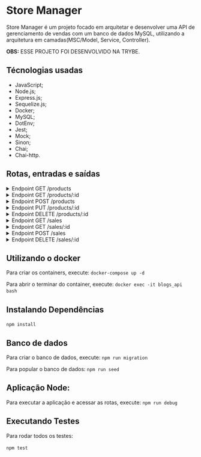 # Store Manager

Store Manager é um projeto focado em arquitetar e desenvolver uma API de gerenciamento de vendas com um banco de dados MySQL, utilizando a arquitetura em camadas(MSC/Model, Service, Controller).

<strong>OBS:</strong> ESSE PROJETO FOI DESENVOLVIDO NA TRYBE.

## Técnologias usadas
* JavaScript;
* Node.js;
* Express.js;
* Sequelize.js;
* Docker;
* MySQL;
* DotEnv;
* Jest;
* Mock;
* Sinon;
* Chai;
* Chai-http.

## Rotas, entradas e saídas

<details>
<summary>Endpoint GET /products</summary><br />
Utilizado para retornar as informações de todos os produtos que contém no banco de dados.

##### Exemplo de entrada:
<img alt="imagem-exemplo-entrada-correta-get-products" src="/images-readme/get-products-exemplo-entrada.png">

##### Exemplo de saída:
<img alt="imagem-exemplo-saida-correta-get-products" src="/images-readme/get-products-exemplo-saida.png">

</details>

<details>
<summary>Endpoint GET /products/:id</summary><br />
Utilizado para retornar as informações do produto com o id correspondente que contém no banco de dados.

##### Exemplo de entrada:
<img alt="imagem-exemplo-entrada-correta-get-products-id" src="/images-readme/get-products-id-exemplo-entrada.png">

##### Exemplo de saída:
<img alt="imagem-exemplo-saida-correta-get-products-id" src="/images-readme/get-products-id-exemplo-saida.png">

#### Mensagens de erro
Existe apenas uma mensagem de erro que seria quando o id não corresponde a nenhum produto.

##### Caso não exista produto com aquele id no banco de dados, o retorno será:
```
{
  "message": "Product not found"
}
```

</details>

<details>
<summary>Endpoint POST /products</summary><br />
Utilizado para criar e adicionar um novo produto no banco de dados. O banco de dados exige que o usuário insira somente um nome com, no mínimo, 5 caracters.

##### Informações necessárias:

* <strong>name:</strong> É o nome do produto. Deve ser enviado como string e o mínimo de caracters é 5. É obrigatório.

##### Exemplo de entrada:
<img alt="imagem-exemplo-entrada-correta-post-products" src="/images-readme/post-products-exemplo-entrada.png">

##### Exemplo de saída:
<img alt="imagem-exemplo-saída-correta-post-products" src="/images-readme/post-products-exemplo-saida.png">

#### Mensagens de erro
Existem dois cenários onde a saída acima pode não ser retornada: caso não seja enviado um nome e caso o nome não tenha, pelo menos, 5 caracters.

##### Retorno para caso falte o nome:
```
{
  "message": "\"name\" is required"
}
```

##### Retorno para caso name tenha menos de 5 caracters:
```
{
  "message": "\"name\" length must be at least 5 characters long"
}
```

</details>

<details>
<summary>Endpoint PUT /products/:id</summary><br />
Utilizado para atualizar o nome do produto com o id correspondente. Para isso, é necessário que o usuário insira somente um nome com, no mínimo, 5 caracters.

##### Informações necessárias:

* <strong>name:</strong> É o nome do produto. Deve ser enviado como string e o mínimo de caracters é 5. É obrigatório.

##### Exemplo de entrada:
<img alt="imagem-exemplo-entrada-correta-put-products-id" src="/images-readme/put-products-id-exemplo-entrada.png">

##### Exemplo de saída:
<img alt="imagem-exemplo-saída-correta-put-products-id" src="/images-readme/put-products-id-exemplo-saida.png">

#### Mensagens de erro
Existem dois cenários onde a saída acima pode não ser retornada: caso não seja enviado um nome e caso o nome não tenha, pelo menos, 5 caracters.

##### Retorno para caso falte o nome:
```
{
  "message": "\"name\" is required"
}
```

##### Retorno para caso name tenha menos de 5 caracters:
```
{
  "message": "\"name\" length must be at least 5 characters long"
}
```

</details>

<details>
<summary>Endpoint DELETE /products/:id</summary><br />
Utilizado para deletar o produto com o id correspondente.

##### Exemplo de entrada:
<img alt="imagem-exemplo-entrada-correta-delete-products-id" src="/images-readme/delete-products-id-exemplo-entrada.png">

##### Exemplo de saída:
<img alt="imagem-exemplo-saída-correta-delete-products-id" src="/images-readme/delete-products-id-exemplo-saida.png">

#### Mensagens de erro
Existe apenas uma mensagem de erro que seria quando o id não corresponde a nenhum produto.

##### Caso não exista produto com aquele id no banco de dados, o retorno será:
```
{
  "message": "Product not found"
}
```

</details>

<details>
<summary>Endpoint GET /sales</summary><br />
Utilizado para retornar as informações de todas as compras.

##### Exemplo de entrada:
<img alt="imagem-exemplo-entrada-correta-get-sales" src="/images-readme/get-sales-exemplo-entrada.png">

##### Exemplo de saída:
<img alt="imagem-exemplo-saida-correta-get-sales" src="/images-readme/get-sales-exemplo-saida.png">

</details>

<details>
<summary>Endpoint GET /sales/:id</summary><br />
Utilizado para retornar as informações da compra com o id correspondente que contém no banco de dados.

##### Exemplo de entrada:
<img alt="imagem-exemplo-entrada-correta-get-sales-id" src="/images-readme/get-sales-id-exemplo-entrada.png">

##### Exemplo de saída:
<img alt="imagem-exemplo-saida-correta-get-sales-id" src="/images-readme/get-sales-id-exemplo-saida.png">

#### Mensagens de erro
Existe apenas uma mensagem de erro que seria quando o id não corresponde a nenhuma compra.

##### Caso não exista a compra com aquele id no banco de dados, o retorno será:
```
{
  "message": "Sale not found"
}
```

</details>

<details>
<summary>Endpoint POST /sales</summary><br />
Utilizado para criar uma nova compra. Para isso, necessita de array que contém objetos com um id do produto e a quantidade do produto.


##### Informações necessárias:
* <strong>productId:</strong> É o id do produto e deve ser enviado como int. É obrigatório.
* <strong>quantity:</strong> É a quantidade do produto. Deve ser enviado como int e o número deve ser acima de 0. É obrigatório.

##### Exemplo de entrada:
<img alt="imagem-exemplo-de-entrada-correta-post-sales" src="/images-readme/post-sales-exemplo-entrada.png">

##### Exemplo de saída:
<img alt="imagem-exemplo-de-saida-correta-post-sales" src="/images-readme/post-sales-exemplo-saida.png">

#### Inserindo informações incorretas
Existem dois cenários onde a saída acima pode não ser retornada: caso não preencha os requisitos necessários(explicados nas Informações Necessárias acima) e caso falte alguma das informações obrigatórias. Cada um deles terá uma mensagem diferente avisando o motivo de estar incorreta.

##### Exemplo caso esteja faltando alguma das informações obrigatórias
```
{
  "message": "\"productId\" is required"
}
```

##### Exemplo caso não preencha os requisitos necessários:
```
{
  "message": "\"quantity\" must be greater than or equal to 1"
}
```

</details>

<details>
<summary>Endpoint DELETE /sales/:id</summary><br />
Utilizado para deletar as informações da compra com o id correspondente que contém no banco de dados.

##### Exemplo de entrada:
<img alt="imagem-exemplo-entrada-correta-delete-sales-id" src="/images-readme/delete-sales-id-exemplo-entrada.png">

##### Exemplo de saída:
<img alt="imagem-exemplo-saida-correta-delete-sales-id" src="/images-readme/delete-products-id-exemplo-saida.png">

#### Mensagens de erro
Existe apenas uma mensagem de erro que seria quando o id não corresponde a nenhuma compra.

##### Caso não exista a compra com aquele id no banco de dados, o retorno será:
```
{
  "message": "Sale not found"
}
```

</details>

## Utilizando o docker
Para criar os containers, execute: `docker-compose up -d`

Para abrir o terminar do container, execute: `docker exec -it blogs_api bash`

## Instalando Dependências
  `npm install`

## Banco de dados
Para criar o banco de dados, execute: `npm run migration`

Para popular o banco de dados: `npm run seed`

## Aplicação Node:
Para executar a aplicação e acessar as rotas, execute: `npm run debug`


## Executando Testes
Para rodar todos os testes:

  `npm test`

<!-- 
Para rodar um teste específico:

  `npm test nomeDoArquivo`

exemplo:
`npm test post`



<strong>OBS:</strong> Os testes irão rodar com os testes de cobertura -->
